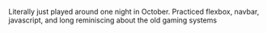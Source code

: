 Literally just played around one night in October.
Practiced flexbox, navbar, javascript, and long reminiscing
about the old gaming systems
